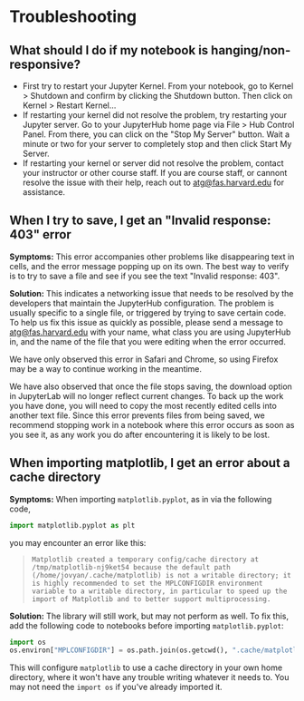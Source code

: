 # Troubleshooting

## What should I do if my notebook is hanging/non-responsive?
* First try to restart your Jupyter Kernel. From your notebook, go to Kernel > Shutdown and confirm by clicking the Shutdown button. Then click on Kernel > Restart Kernel...
* If restarting your kernel did not resolve the problem, try restarting your Jupyter server. Go to your JupyterHub home page via File > Hub Control Panel. From there, you can click on the "Stop My Server" button. Wait a minute or two for your server to completely stop and then click Start My Server.
* If restarting your kernel or server did not resolve the problem, contact your instructor or other course staff. If you are course staff, or cannont resolve the issue with their help, reach out to atg@fas.harvard.edu for assistance.

## When I try to save, I get an "Invalid response: 403" error

**Symptoms:** This error accompanies other problems like disappearing text in cells, and the error message popping up on its own. The best way to verify is to try to save a file and see if you see the text "Invalid response: 403".

**Solution:** This indicates a networking issue that needs to be resolved by the developers that maintain the JupyterHub configuration. The problem is usually specific to a single file, or triggered by trying to save certain code. To help us fix this issue as quickly as possible, please send a message to [atg@fas.harvard.edu](mailto:atg@fas.harvard.edu) with your name, what class you are using JupyterHub in, and the name of the file that you were editing when the error occurred.

We have only observed this error in Safari and Chrome, so using Firefox may be a way to continue working in the meantime.

We have also observed that once the file stops saving, the download option in JupyterLab will no longer reflect current changes. To back up the work you have done, you will need to copy the most recently edited cells into another text file. Since this error prevents files from being saved, we recommend stopping work in a notebook where this error occurs as soon as you see it, as any work you do after encountering it is likely to be lost.

## When importing matplotlib, I get an error about a cache directory

**Symptoms:** When importing `matplotlib.pyplot`, as in via the following code,

```python
import matplotlib.pyplot as plt
```

you may encounter an error like this:

> ```Matplotlib created a temporary config/cache directory at /tmp/matplotlib-nj9ket54 because the default path (/home/jovyan/.cache/matplotlib) is not a writable directory; it is highly recommended to set the MPLCONFIGDIR environment variable to a writable directory, in particular to speed up the import of Matplotlib and to better support multiprocessing.```

**Solution:** The library will still work, but may not perform as well. To fix this, add the following code to notebooks before importing `matplotlib.pyplot`:

```python
import os
os.environ["MPLCONFIGDIR"] = os.path.join(os.getcwd(), ".cache/matplotlib")
```

This will configure `matplotlib` to use a cache directory in your own home directory, where it won't have any trouble writing whatever it needs to. You may not need the `import os` if you've already imported it.
